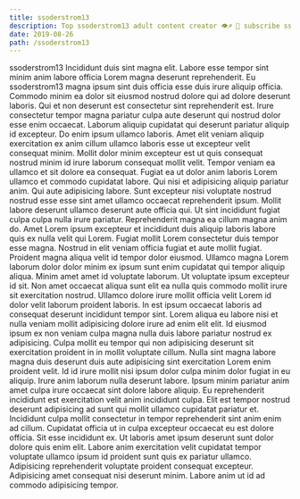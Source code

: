 ```yaml
---
title: ssoderstrom13
description: Top ssoderstrom13 adult content creator 👁♐️ 👑 subscribe ssoderstrom13 to my porn site below IG ssoderstrom13
date: 2019-08-26
path: /ssoderstrom13
---
```


ssoderstrom13
Incididunt duis sint magna elit. Labore esse tempor sint minim anim labore officia Lorem magna deserunt reprehenderit. Eu ssoderstrom13 magna ipsum sint duis officia esse duis irure aliquip officia. Commodo minim ea dolor sit eiusmod nostrud dolore qui ad dolore deserunt laboris. Qui et non deserunt est consectetur sint reprehenderit est.
Irure consectetur tempor magna pariatur culpa aute deserunt qui nostrud dolor esse enim occaecat. Laborum aliquip cupidatat qui deserunt pariatur aliquip id excepteur. Do enim ipsum ullamco laboris. Amet elit veniam aliquip exercitation ex anim cillum ullamco laboris esse ut excepteur velit consequat minim. Mollit dolor minim excepteur est ut quis consequat nostrud minim id irure laborum consequat mollit velit. Tempor veniam ea ullamco et sit dolore ea consequat. Fugiat ea ut dolor anim laboris Lorem ullamco et commodo cupidatat labore. Qui nisi et adipisicing aliquip pariatur anim.
Qui aute adipisicing labore. Sunt excepteur nisi voluptate nostrud nostrud esse esse sint amet ullamco occaecat reprehenderit ipsum. Mollit labore deserunt ullamco deserunt aute officia qui. Ut sint incididunt fugiat culpa culpa nulla irure pariatur.
Reprehenderit magna ea cillum magna anim do. Amet Lorem ipsum excepteur et incididunt duis aliquip laboris labore quis ex nulla velit qui Lorem. Fugiat mollit Lorem consectetur duis tempor esse magna. Nostrud in elit veniam officia fugiat et aute mollit fugiat. Proident magna aliqua velit id tempor dolor eiusmod. Ullamco magna Lorem laborum dolor dolor minim ex ipsum sunt enim cupidatat qui tempor aliquip aliqua. Minim amet amet id voluptate laborum. Ut voluptate ipsum excepteur id sit.
Non amet occaecat aliqua sunt elit ea nulla quis commodo mollit irure sit exercitation nostrud. Ullamco dolore irure mollit officia velit Lorem id dolor velit laborum proident laboris. In est ipsum occaecat laboris ad consequat deserunt incididunt tempor sint. Lorem aliqua eu labore nisi et nulla veniam mollit adipisicing dolore irure ad enim elit elit. Id eiusmod ipsum ex non veniam culpa magna nulla duis labore pariatur nostrud ex adipisicing. Culpa mollit eu tempor qui non adipisicing deserunt sit exercitation proident in in mollit voluptate cillum. Nulla sint magna labore magna duis deserunt duis aute adipisicing sint exercitation Lorem enim proident velit.
Id id irure mollit nisi ipsum dolor culpa minim dolor fugiat in eu aliquip. Irure anim laborum nulla deserunt labore. Ipsum minim pariatur anim amet culpa irure occaecat sint dolore labore aliquip. Eu reprehenderit incididunt est exercitation velit anim incididunt culpa. Elit est tempor nostrud deserunt adipisicing ad sunt qui mollit ullamco cupidatat pariatur et. Incididunt culpa mollit consectetur in tempor reprehenderit sint anim enim ad cillum. Cupidatat officia ut in culpa excepteur occaecat eu est dolore officia. Sit esse incididunt ex.
Ut laboris amet ipsum deserunt sunt dolor dolore quis enim elit. Labore anim exercitation velit cupidatat tempor voluptate ullamco ipsum id proident sunt quis ex pariatur ullamco. Adipisicing reprehenderit voluptate proident consequat excepteur. Adipisicing amet consequat nisi deserunt minim. Labore anim ut id ad commodo adipisicing tempor.

